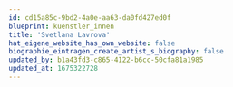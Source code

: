 ```yaml
---
id: cd15a85c-9bd2-4a0e-aa63-da0fd427ed0f
blueprint: kuenstler_innen
title: 'Svetlana Lavrova'
hat_eigene_website_has_own_website: false
biographie_eintragen_create_artist_s_biography: false
updated_by: b1a43fd3-c865-4122-b6cc-50cfa81a1985
updated_at: 1675322728
---
```

